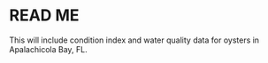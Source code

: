 # READ ME
This will include condition index and water quality data for oysters in Apalachicola Bay, FL. 
